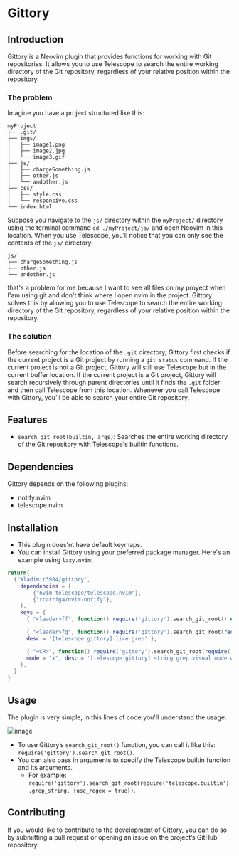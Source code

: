 # Gittory

## Introduction
Gittory is a Neovim plugin that provides functions for working with Git repositories. It allows you to use Telescope to search the entire working directory of the Git repository, regardless of your relative position within the repository.

### The problem
Imagine you have a project structured like this:
```
myProject
├── .git/
├── imgs/
│   ├── image1.png
│   ├── image2.jpg
│   └── image3.gif
├── js/
│   ├── chargeSomething.js
│   ├── other.js
│   └── andother.js
├── css/
│   ├── style.css
│   └── responsive.css
└── index.html
```
Suppose you navigate to the `js/` directory within the `myProject/` directory using the terminal command `cd ./myProject/js/` and open Neovim in this location. When you use Telescope, you’ll notice that you can only see the contents of the `js/` directory:
```
js/
├── chargeSomething.js
├── other.js
└── andother.js
```
that's a problem for me because I want to see all files on my proyect when I'am using git and don't think where I open nvim in the project. Gittory solves this by allowing you to use Telescope to search the entire working directory of the Git repository, regardless of your relative position within the repository.

### The solution
Before searching for the location of the `.git` directory, Gittory first checks if the current project is a Git project by running a `git status` command. If the current project is not a Git project, Gittory will still use Telescope but in the current buffer location. If the current project is a Git project, Gittory will search recursively through parent directories until it finds the `.git` folder and then call Telescope from this location. Whenever you call Telescope with Gittory, you'll be able to search your entire Git repository.


## Features
- `search_git_root(builtin, args)`: Searches the entire working directory of the Git repository with Telescope's builtin functions.


## Dependencies
Gittory depends on the following plugins:
- notify.nvim
- telescope.nvim


## Installation
- This plugin does'nt have default keymaps.
- You can install Gittory using your preferred package manager. Here's an example using `lazy.nvim`:

```lua
return{
  {"Wladimir3984/gittory",
    dependencies = {
        {"nvim-telescope/telescope.nvim"},
        {"rcarriga/nvim-notify"},
    },
    keys = {
      { "<leader>ff", function() require('gittory').search_git_root() end, desc = '[telescope gittory] find files' },

      { "<leader>fg", function() require('gittory').search_git_root(require('telescope.builtin').live_grep) end,
      desc = '[telescope gittory] live grep' },

      { "<CR>", function() require('gittory').search_git_root(require('telescope.builtin').grep_string,{use_regex = true}) end,
      mode = "x", desc = '[telescope gittory] string grep visual mode with regex' },
    },
  }
}
```

## Usage
The plugin is very simple, in this lines of code you'll understand the usage:

![image](https://user-images.githubusercontent.com/83993271/229987331-9e0e1118-7263-4c9d-9c31-d0a7b3273cd8.png)

- To use Gittory’s `search_git_root()` function, you can call it like this: `require('gittory').search_git_root()`. 
- You can also pass in arguments to specify the Telescope builtin function and its arguments. 
  - For example: `require('gittory').search_git_root(require('telescope.builtin').grep_string, {use_regex = true})`.


## Contributing
If you would like to contribute to the development of Gittory, you can do so by submitting a pull request or opening an issue on the project’s GitHub repository.
